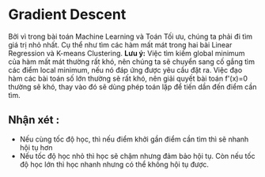 # Gradient Descent
Bởi vì trong bài toán Machine Learning và Toán Tối ưu, chúng ta phải đi tìm giá trị nhỏ nhất. 
Cụ thể như tìm các hàm mất mát trong hai bài Linear Regression và K-means Clustering.
**Lưu ý:**  Việc tìm kiếm global minimum của hàm mất mát thường rất khó, nên chúng ta sẽ chuyển sang cố gắng tìm các điểm local minimum, nếu nó đáp ứng được yêu cầu đặt ra. Việc đạo hàm các bài toán số lớn thường sẽ rất khó, nên giải quyết bài toán f'(x)=0 thường sẽ khó, thay vào đó sẽ dùng phép toán lặp để tiến dần đến điểm cần tìm.

## Nhận xét :
- Nếu cùng tốc độ học, thì nếu điểm khởi gần điểm cần tìm thì sẽ nhanh hội tụ hơn
- Nếu tốc độ học nhỏ thì học sẽ chậm nhưng đảm bảo hội tụ. Còn nếu tốc độ học lớn thì học nhanh nhưng có thể không hội tụ được.
